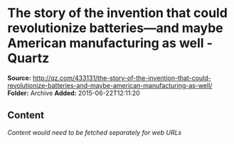 # The story of the invention that could revolutionize batteries—and maybe American manufacturing as well - Quartz

**Source:** http://qz.com/433131/the-story-of-the-invention-that-could-revolutionize-batteries-and-maybe-american-manufacturing-as-well/
**Folder:** Archive
**Added:** 2015-06-22T12:11:20




## Content
*Content would need to be fetched separately for web URLs*
